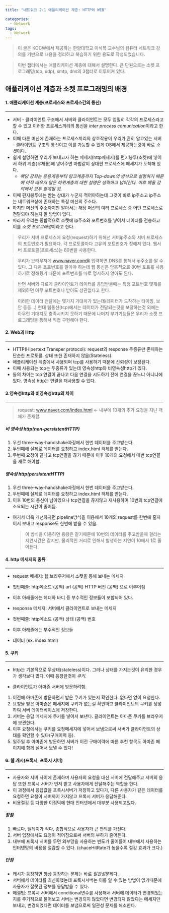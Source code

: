 ```yaml
---
title: "네트워크 2-1 애플리케이션 계층: HTTP와 WEB"

categories:
  - Network
tags:
  - Network
---
```


> 이 글은 KOCW에서 제공하는 한양대학교 이석복 교수님의 컴퓨터 네트워크 강의를 기반으로 내용을 정리하고 복습하기 위한 용도로 작성되었습니다.

> 이번 챕터에서는 애플리케이션 계층에 대해서 설명한다. 큰 단원으로는 소켓 프로그래밍(tcp, udp), smtp, dns의 3챕터로 이루어져 있다.

## 애플리케이션 계층과 소켓 프로그래밍의 배경

#### 1. 애플리케이션 계층(프로세스와 프로세스간의 통신)

---

- 서버 - 클라이언트 구조에서 서버와 클라이언트는 모두 엄밀히 각각의 프로세스라고 할 수 있고 이러한 프로세스끼리의 통신을 *inter process comunication*이라고 한다.
- 이때 다른 머신에 존재하는 프로세스끼리의 상호작용이 우리가 흔히 알고있는 서버 - 클라이언트 구조의 통신이고 이를 가능할 수 있게 OS에서 제공하는것이 바로 *소켓*이다.
- 쉽게 설명하면 우리가 보내고자 하는 메세지(http메세지)를 편지봉투(소켓)에 넣어서 하위 계층(우채통)에 넣어주면 마법같이 상대편 프로세스에 메세지가 도착해 있다.
  - _해당 강좌는 응용계층부터 링크계층까지 Top-down의 방식으로 설명하기 때문에 아직 배우지 않은 하위계층의 대한 설명은 생략하고 넘어간다. 이후 배울 강의에서 모두 알게될 것._
- 이때 편지봉투에는 받는 상대가 누군지 적어야하는데 그것이 바로 ip주소고 ip주소는 네트워크상에 존재하는 특정 머신의 주소다.
- 하지만 머신의 주소까지만 알아서는 해당 머신의 여러 프로세스 중 어떤 프로세스로 전달되야 하는지 알 방법이 없다.
- 따라서 우리는 종합적으로 소켓에 ip주소와 포트번호를 넣어서 데이터를 전송하고 이를 *소켓 프로그래밍*이라고 한다.

> 우리가 서버 프로세스에 요청(request)하기 위해선 서버ip주소와 서버 프로세스의 포트번호가 필요하다. 각 프로토콜마다 고유의 포트번호가 정해져 있다. 웹서버 프로토콜(프로세스)는 80번을 사용한다.

> 우리가 브라우저에 www.naver.com을 입력하면 DNS를 통해서 ip주소를 알 수 있다. 그 다음 포트번호를 알아야 하는데 웹 통신은 암묵적으로 80번 포트를 사용하기로 정해뒀기 때문에 포트번호를 따로 명시하지 않아도 된다.

> 반면 서버와 다르게 클라이언트가 데이터를 응답받을때는 특정 포트번호 몇개를 제외하면 아무 포트번호나 받아도 상관없다고 한다.

> 이러한 데이터 전달에는 몇가지 기대치가 있는데(데이터가 도착하는 타이밍, 보안 등등...) 현대 웹통신(tcp)에서는 데이터가 전달되는것을 보장하는것 외에는 아무런 기대치도 충족시키지 못하기 때문에 나머지 부가기능들은 우리가 소켓 프로그래밍을 통해서 직접 구현해야 한다.

#### 2. Web과 Http

---

- HTTP(Hipertext Transper protocol): request와 response 두종류만 존재하는 단순한 프로토콜. 상태 또한 존재하지 않음(Stateless).
- 애플리케이션 계층에서 사용되며 tcp를 사용하기 때문에 신뢰성이 보장된다.
- 이때 사용되는 tcp는 두종류가 있는데 영속성http와 비영속성http가 있다.
- 둘의 차이는 tcp 연결이 끝나고 다음 연결을 시도하기 전에 연결을 끊느냐 아니냐에 있다. 영속성 http는 연결을 재사용할 수 있다.

#### 3.영속성http와 비영속성http의 차이

---

> request: www.naver.com/index.html <- 내부에 10개의 추가 요청을 지닌 객체가 존재함.

##### 비 영속성 http(non-persistentHTTP)

1. 우선 three-way-handshake과정에서 한번 데이터를 주고받는다.
2. 두번째에 실제로 데이터를 요청하고 index.html 객체를 받는다.
3. 두번째 요청이 끝나고 tcp연결을 끊기 때문에 이후 10개의 요청에서 매번 tcp연결을 새로 해야함.

##### 영속성 http(persistentHTTP)

1. 우선 three-way-handshake과정에서 한번 데이터를 주고받는다.
2. 두번째에 실제로 데이터를 요청하고 index.html 객체를 받는다.
3. 이후 10번의 통신이 남아있으나 tcp연결을 끊지않고 재사용하여 10번의 tcp연결에 소요되는 시간이 줄어듬.

- 여기서 더욱 개선하자면 pipeline방식을 이용해서 10개의 request를 한번에 줄지어서 보내고 response도 한번에 받을 수 있음.
  > 이 방식을 이용하면 용량은 같기때문에 10번의 데이터를 주고받을때 걸리는 지연시간은 같지만. 물리적인 거리로 인해서 발생하는 지연이 10에서 1로 줄어든다.

#### 4. http 메세지의 종류

---

- request 메세지: 웹 브라우저에서 소캣을 통해 보내는 메세지
- 첫번째줄: http메소드 (공백) url (공백) HTTP 버전 (공백) 으로 이루어짐
- 이후 아래줄에는 헤더와 바디 등 부수적인 정보들이 포함되어 있다.

- response 메세지: 서버에서 클라이언트로 보내는 메세지
- 첫번째줄: http메소드 (공백) 상태 (공백) 번호
- 이후 아래줄에는 부수적인 정보들
- 데이터 (ex. index.html)

#### 5. 쿠키

---

- http는 기본적으로 무상태(stateless)이다. 그러나 상태를 가지는것이 유리한 경우가 생각보다 많다. 이때 등장한것이 _쿠키_.

- 클라이언트가 아마존 서버에 방문하려함.

1.  이전에 아마존에 방문하면서 받은 쿠키가 있는지 확인한다. 없다면 없이 요청한다.
2.  요청을 받은 아마존은 메세지에 쿠키가 없는걸 확인하고 클라이언트의 쿠키를 생성하여 서버 데이터베이스에 저장한다.
3.  서버는 응답 메세지에 쿠키를 넣어서 보낸다. 클라이언트는 아마존 쿠키를 브라우저에 보관한다.
4.  이후 요청에서는 쿠키를 요청메세지에 넣어서 보냄으로써 서버가 클라이언트의 상태를 확인할 수 있다(구매이력 등).
5.  일주일 후 아마존에 방문하면 서버가 이전 구매이력에 따른 추천 항목도 아마존 페이지에 함께 실어서 보낼 수 있다!

#### 6. 웹 캐시(프록시, 프록시 서버)

---

- 사용자와 서버 사이에 존재하며 사용자의 요청을 대신 서버에 전달해주고 서버의 응답 또한 프록시 서버가 먼저 받고 사용자에게 전달해주는 역할을 한다.
- 이 과정에서 응답값을 프록시서버가 저장하고 있다가, 다른 사용자가 같은 데이터를 요청하면 요청이 서버까지 가지않고 프록시 서버가 응답해준다.
- 비용절감 등 다양한 이점덕에 현대 인터넷에서 대부분 사용되고있다.

##### 장점

1.  빠르다, 딜레이가 적다, 종합적으로 사용자가 큰 편의를 가진다.
2.  서버 입장에서도 요청이 적어짐으로써 서버의 부하가 줄어든다.
3.  내부에 프록시 서버를 두면 외부망을 사용하는 빈도가 줄어들어 내부에서 사용하는 인터넷망의 비용을 절감할 수 있다. (chaceHitRate가 높을수록 절감 효과가 크다.)

##### 단점

- 캐시가 등장하면 항상 등장하는 문제는 바로 *일관성*문제다.
- 서버에서 데이터를 최신화했는데 프록시서버는 이를 알 수 있는 방법이 없기때문에 사용자가 잘못된 정보를 응답받을 수 있다.
- 해결법: 프록시 서버에서 conditional변수를 사용해서 서버에 데이터가 변경되었는지를 주기적으로 물어보고 서버는 변경되지 않았다면 변경되지 않았다는 메세지만 보내고, 변경되었다면 데이터를 보냄으로써 일관성 문제를 해소한다.
